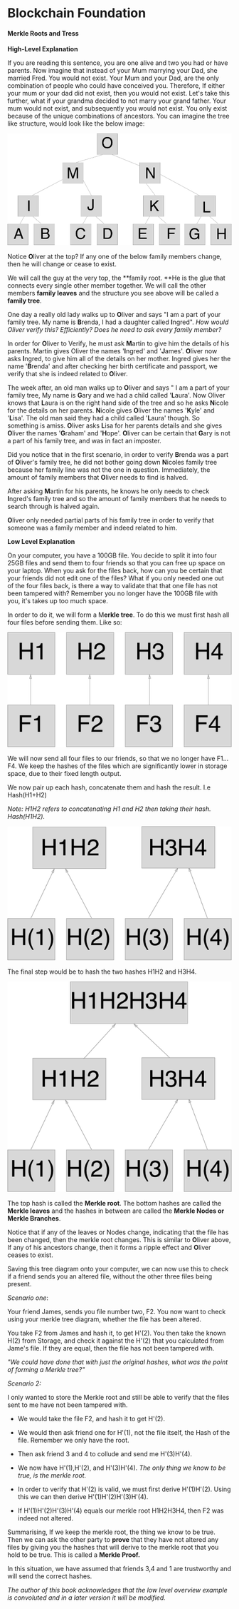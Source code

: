 # **Blockchain Foundation**

#### Merkle Roots and Tress

**High-Level Explanation**

If you are reading this sentence, you are one alive and two you had or have parents.  Now imagine that instead of your Mum marrying your Dad, she married Fred. You would not exist. Your Mum and your Dad, are the only combination of people who could have conceived you. Therefore, If either your mum or your dad did not exist, then you would not exist. Let's take this further, what if your grandma decided to not marry your grand father. Your mum would not exist, and subsequently you would not exist. You only exist because of the unique combinations of ancestors. You can imagine the tree like structure, would look like the below image:

![](/assets/Tree.png)

Notice **O**liver at the top? If any one of the below family members change, then he will change or cease to exist.

We will call the guy at the very top, the **family root. **He is the glue that connects every single other member together. We will call the other members **family leaves** and the structure you see above will be called a **family tree**.

One day a really old lady walks up to **O**liver and says "I am a part of your family tree. My name is **B**renda, I had a daughter called **I**ngred". _How would Oliver verify this? Efficiently? Does he need to ask every family member?_

In order for **O**liver to Verify, he must ask **M**artin to give him the details of his parents. Martin gives Oliver the names '**I**ngred' and '**J**ames'. **O**liver now asks **I**ngred, to give him all of the details on her mother. Ingred gives her the name '**B**renda' and after checking her birth certificate and passport, we verify that she is indeed related to **O**liver.

The week after, an old man walks up to **O**liver and says " I am a part of your family tree, My name is **G**ary and we had a child called '**L**aura'. Now Oliver knows that **L**aura is on the right hand side of the tree and so he asks **N**icole for the details on her parents. **N**icole gives **O**liver the names '**K**yle' and '**L**isa'. The old man said they had a child called '**L**aura' though. So something is amiss. **O**liver asks **L**isa for her parents details and she gives **O**liver the names '**G**raham' and '**H**ope'. **O**liver can be certain that **G**ary is not a part of his family tree, and was in fact an imposter.

Did you notice that in the first scenario, in order to verify **B**renda was a part of **O**liver's family tree, he did not bother going down **N**icoles family tree because her family line was not the one in question. Immediately, the amount of family members that **O**liver needs to find is halved.

After asking **M**artin for his parents, he knows he only needs to check **I**ngred's family tree and so the amount of family members that he needs to search through is halved again.

**O**liver only needed partial parts of his family tree in order to verify that someone was a family member and indeed related to him.

**Low Level Explanation**

On your computer, you have a 100GB file. You decide to split it into four 25GB files and send them to four friends so that you can free up space on your laptop. When you ask for the files back, how can you be certain that your friends did not edit one of the files? What if you only needed one out of the four files back, is there a way to validate that that one file has not been tampered with? Remember you no longer have the 100GB file with you, it's takes up too much space.

In order to do it, we will form a M**erkle tree**. To do this we must first hash all four files before sending them. Like so:

![](/assets/filetohash.png)

We will now send all four files to our friends, so that we no longer have F1... F4. We keep the hashes of the files which are significantly lower in storage space, due to their fixed length output.

We now pair up each hash, concatenate them  and hash the result. I.e Hash\(H1+H2\)

_Note: H1H2  refers to concatenating H1 and H2 then taking their hash. Hash\(H1H2\)._

![](/assets/Group.png)

The final step would be to hash the two hashes H1H2 and H3H4.

![](/assets/Group2.png)

The top hash is called the **Merkle root**. The bottom hashes are called the **Merkle leaves** and the hashes in between are called the **Merkle Nodes or Merkle Branches**.

Notice that if any of the leaves or Nodes change, indicating that the file has been changed, then the merkle root changes. This is similar to **O**liver above, If any of his ancestors change, then it forms a ripple effect and **O**liver ceases to exist.

Saving this tree diagram onto your computer, we can now use this to check if a friend sends you an altered file, without the other three files being present.

_Scenario one_:

Your friend James, sends you file number two, F2. You now want to check using your merkle tree diagram, whether the file has been altered.

You take F2 from James and hash it, to get H'\(2\). You then take the known H\(2\) from Storage, and check it against the H'\(2\) that you calculated from Jame's file. If they are equal, then the file has not been tampered with. 

_"We could have done that with just the original hashes, what was the point of forming a Merkle tree?"_

_Scenario 2:_

I only wanted to store the Merkle root and still be able to verify that the files sent to me have not been tampered with.

* We would take the file F2, and hash it to get H'\(2\). 

* We would then ask friend one for H'\(1\), not the file itself, the Hash of the file. Remember we only have the root.

* Then ask friend 3 and 4 to collude and send me H'\(3\)H'\(4\).

* We now have H'\(1\),H'\(2\), and H'\(3\)H'\(4\). _The only thing we know to be true, is the merkle root._

* In order to verify that H'\(2\) is valid, we must first derive H'\(1\)H'\(2\). Using this we can then derive H'\(1\)H'\(2\)H'\(3\)H'\(4\).

* If H'\(1\)H'\(2\)H'\(3\)H'\(4\) equals our merkle root H1H2H3H4, then F2 was indeed not altered.

Summarising, If we keep the merkle root, the thing we know to be true. Then we can ask the other party to **prove** that they have not altered any files by giving you the hashes that will derive to the merkle root that you hold to be true. This is called a **Merkle Proof.**

In this situation, we have assumed that friends 3,4 and 1 are trustworthy and will send the correct hashes. 

_The author of this book acknowledges that the low level overview example is convoluted and in a later version it will be modified._




